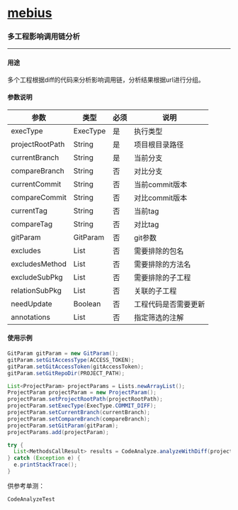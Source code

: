# [mebius](https://g.hz.netease.com/qa-tech/mebius)

### 多工程影响调用链分析

------

#### 用途

多个工程根据diff的代码来分析影响调用链，分析结果根据url进行分组。

#### 参数说明

| 参数            | 类型    | 必须 | 说明                                                         |
| --------------- | ------- | ---- | ------------------------------------------------------------ |
| execType | ExecType | 是 | 执行类型 |
| projectRootPath | String  | 是   | 项目根目录路径                                               |
| currentBranch   | String | 是   | 当前分支                                    |
| compareBranch   | String | 否   | 对比分支                                    |
| currentCommit   | String | 否   | 当前commit版本                              |
| compareCommit   | String | 否   | 对比commit版本                              |
| currentTag      | String | 否   | 当前tag                                     |
| compareTag      | String | 否   | 对比tag                                     |
| gitParam | GitParam | 否   | git参数                                   |
| excludes | List | 否   | 需要排除的包名                          |
| excludesMethod | List | 否   | 需要排除的方法名                           |
| excludeSubPkg | List     | 否   | 需要排除的子工程                         |
| relationSubPkg | List | 否   | 关联的子工程                               |
| needUpdate | Boolean | 否 | 工程代码是否需要更新 |
| annotations | List     | 否 | 指定筛选的注解 |

#### 使用示例

```java
GitParam gitParam = new GitParam();
gitParam.setGitAccessType(ACCESS_TOKEN);
gitParam.setGitAccessToken(gitAccessToken);
gitParam.setGitRepoDir(PROJECT_PATH);

List<ProjectParam> projectParams = Lists.newArrayList();
ProjectParam projectParam = new ProjectParam();
projectParam.setProjectRootPath(projectRootPath);
projectParam.setExecType(ExecType.COMMIT_DIFF);
projectParam.setCurrentBranch(currentBranch);
projectParam.setCompareBranch(compareBranch);
projectParam.setGitParam(gitParam);
projectParams.add(projectParam);

try {
  List<MethodsCallResult> results = CodeAnalyze.analyzeWithDiff(projectParams, null);
} catch (Exception e) {
  e.printStackTrace();
}
```
供参考单测：
```
CodeAnalyzeTest
```


